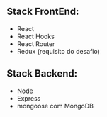## **Stack FrontEnd:**
 - React 
 - React Hooks
 - React Router
 - Redux (requisito do desafio)
 
 
 
## **Stack Backend:**
 - Node
 - Express
 - mongoose com MongoDB
 
